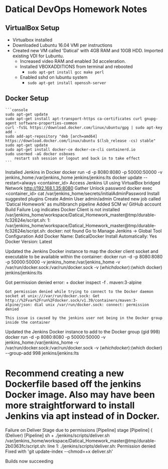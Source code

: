 # Datical DevOps Homework Notes

## VirtualBox Setup

+ Virtualbox installed
+ Downloaded Lubuntu 16.04 VMI per instructions
+ Created new VM called 'Datical' with 4GB RAM and 10GB HDD.  Imported existing VDI for Lubuntu.
  + Increased video RAM and enabled 3d acceleration.
  + Installed VBOXADDITIONS from terminal and rebooted
    + `sudo apt-get install gcc make perl`
  + Enabled sshd on lubuntu system
    + `sudo apt-get install openssh-server`

## Docker Setup

    ```console
    sudo apt-get update
    sudo apt-get install apt-transport-https ca-certificates curl gnupg-agent software-properties-common
    curl -fsSL https://download.docker.com/linux/ubuntu/gpg | sudo apt-key add -
    sudo add-apt-repository "deb [arch=amd64] https://download.docker.com/linux/ubuntu $(lsb_release -cs) stable"
    sudo apt-get update
    sudo apt-get install docker-ce docker-ce-cli containerd.io
    sudo usermod -aG docker osboxes
        restart ssh session or logout and back in to take effect
    ```

Installed Jenkins in Docker
    docker run -d -p 8080:8080 -p 50000:50000 -v jenkins_home:/var/jenkins_home jenkins/jenkins:lts
    docker update --restart=always <container_id>
Access Jenkins UI using VirtualBox bridged Network
    http://192.168.1.35:8080
Gather Unlock password
    docker exec <container_id> cat /var/jenkins_home/secrets/initialAdminPassword
Install suggested plugins
Create Admin User
    admin/admin
Created new job called 'Datical Homework' as multibranch pipeline
    Added SCM w/ GitHub account
Build Failure Log indicates Docker Client is not installed
    /var/jenkins_home/workspace/Datical_Homework_master@tmp/durable-fc32624e/script.sh: 1: /var/jenkins_home/workspace/Datical_Homework_master@tmp/durable-fc32624e/script.sh: docker: not found
Go to Manage Jenkins -> Global Tool Configuration
Add Docker
    Name: DaticalDocker
    Install Automatically: Yes
    Docker Version: Latest

Updated the Jenkins Docker instance to map the docker client socket and executable to be available within the container:
    docker run -d -p 8080:8080 -p 50000:50000 -v jenkins_home:/var/jenkins_home -v /var/run/docker.sock:/var/run/docker.sock -v $(which docker):$(which docker) jenkins/jenkins:lts

Got permission denied error:
    + docker inspect -f . maven:3-alpine

    Got permission denied while trying to connect to the Docker daemon socket at unix:///var/run/docker.sock: Get http://%2Fvar%2Frun%2Fdocker.sock/v1.39/containers/maven:3-alpine/json: dial unix /var/run/docker.sock: connect: permission denied

    This issue is caused by the jenkins user not being in the Docker group inside the container

 Updated the Jenkins Docker instance to add to the Docker group (gid 998)
    docker run -d -p 8080:8080 -p 50000:50000 -v jenkins_home:/var/jenkins_home -v /var/run/docker.sock:/var/run/docker.sock -v $(which docker):$(which docker) --group-add 998 jenkins/jenkins:lts
# Recommend creating a new Dockerfile based off the jenkins Docker image.  Also may have been more straightforward to install Jenkins via apt instead of in Docker.

Failure on Deliver Stage due to permissions
   [Pipeline] stage
   [Pipeline] { (Deliver)
   [Pipeline] sh
    + ./jenkins/scripts/deliver.sh
    /var/jenkins_home/workspace/Datical_Homework_master@tmp/durable-2b0363fc/script.sh: line 1: ./jenkins/scripts/deliver.sh: Permission denied 
Fixed with 'git update-index --chmod=+x deliver.sh'

Builds now succeeding
